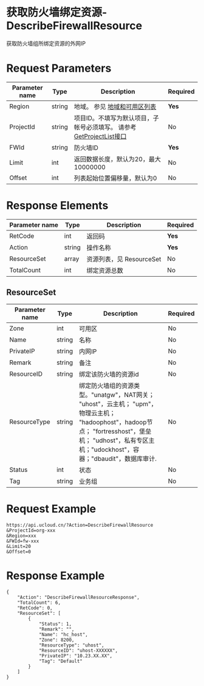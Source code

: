 # 获取防火墙绑定资源-DescribeFirewallResource

获取防火墙组所绑定资源的外网IP

# Request Parameters
|Parameter name|Type|Description|Required|
|---|---|---|---|
|Region|string|地域。 参见 [地域和可用区列表](api/summary/regionlist)|**Yes**|
|ProjectId|string|项目ID。不填写为默认项目，子帐号必须填写。 请参考[GetProjectList接口](api/summary/get_project_list)|No|
|FWId|string|防火墙ID|**Yes**|
|Limit|int|返回数据长度，默认为20，最大10000000|No|
|Offset|int|列表起始位置偏移量，默认为0|No|

# Response Elements
|Parameter name|Type|Description|Required|
|---|---|---|---|
|RetCode|int|返回码|**Yes**|
|Action|string|操作名称|**Yes**|
|ResourceSet|array|资源列表，见 ResourceSet|No|
|TotalCount|int|绑定资源总数|No|

## ResourceSet
|Parameter name|Type|Description|Required|
|---|---|---|---|
|Zone|int|可用区|No|
|Name|string|名称|No|
|PrivateIP|string|内网IP|No|
|Remark|string|备注|No|
|ResourceID|string|绑定该防火墙的资源id|No|
|ResourceType|string|绑定防火墙组的资源类型。"unatgw"，NAT网关； "uhost"，云主机； "upm"，物理云主机； "hadoophost"，hadoop节点； "fortresshost"，堡垒机； "udhost"，私有专区主机；"udockhost"，容器；"dbaudit"，数据库审计.|No|
|Status|int|状态|No|
|Tag|string|业务组|No|

# Request Example
```
https://api.ucloud.cn/?Action=DescribeFirewallResource
&ProjectId=org-xxx
&Region=xxx
&FWId=fw-xxx
&Limit=20
&Offset=0
```

# Response Example
```
{
    "Action": "DescribeFirewallResourceResponse", 
    "TotalCount": 6, 
    "RetCode": 0, 
    "ResourceSet": [
        {
            "Status": 1, 
            "Remark": "", 
            "Name": "hc_host", 
            "Zone": 8200, 
            "ResourceType": "uhost", 
            "ResourceID": "uhost-XXXXXX", 
            "PrivateIP": "10.23.XX.XX", 
            "Tag": "Default"
        }
    ]
}
```

